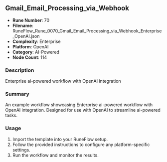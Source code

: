 ## Gmail_Email_Processing_via_Webhook

- **Rune Number**: 70
- **Filename**: RuneFlow_Rune_0070_Gmail_Email_Processing_via_Webhook_Enterprise_OpenAI.json
- **Complexity**: Enterprise
- **Platform**: OpenAI
- **Category**: AI-Powered
- **Node Count**: 114

### Description
Enterprise ai-powered workflow with OpenAI integration

### Summary
An example workflow showcasing Enterprise ai-powered workflow with OpenAI integration. Designed for use with OpenAI to streamline ai-powered tasks.

### Usage
1. Import the template into your RuneFlow setup.
2. Follow the provided instructions to configure any platform-specific settings.
3. Run the workflow and monitor the results.

